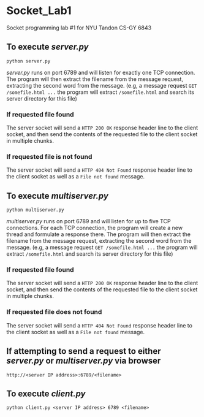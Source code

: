 # Socket_Lab1
Socket programming lab #1 for NYU Tandon CS-GY 6843

## To execute *server.py*
```
python server.py
```

*server.py* runs on port 6789 and will listen for exactly one TCP connection. The program will then extract the filename from the message request, extracting the second word from the message. (e.g, a message request `GET /somefile.html ...` the program will extract `/somefile.html` and search its server directory for this file)

### If requested file found
The server socket will send a `HTTP 200 OK` response header line to the client socket, and then send the contents of the requested file to the client socket in multiple chunks.

### If requested file is not found
The server socket will send a `HTTP 404 Not Found` response header line to the client socket as well as a `File not found` message.

## To execute *multiserver.py*
```
python multiserver.py
```

*multiserver.py* runs on port 6789 and will listen for up to five TCP connections. For each TCP connection, the program will create a new thread and formulate a response there. The program will then extract the filename from the message request, extracting the second word from the message. (e.g, a message request `GET /somefile.html ...` the program will extract `/somefile.html` and search its server directory for this file)

### If requested file found
The server socket will send a `HTTP 200 OK` response header line to the client socket, and then send the contents of the requested file to the client socket in multiple chunks.

### If requested file does not found
The server socket will send a `HTTP 404 Not Found` response header line to the client socket as well as a `File not found` message.

## If attempting to send a request to either *server.py* or *multiserver.py* via browser
```
http://<server IP address>:6789/<filename>
```
## To execute *client.py*
```
python client.py <server IP address> 6789 <filename>
```
